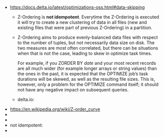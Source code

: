 - https://docs.delta.io/latest/optimizations-oss.html#data-skipping
	- Z-Ordering is **not idempotent**. Everytime the Z-Ordering is executed it will try to create a new clustering of data in all files (new and existing files that were part of previous Z-Ordering) in a partition.
	- Z-Ordering aims to produce evenly-balanced data files with respect to the number of tuples, but not necessarily data size on disk. The two measures are most often correlated, but there can be situations when that is not the case, leading to skew in optimize task times.
	  
	  For example, if you ZORDER BY *date* and your most recent records are all much wider (for example longer arrays or string values) than the ones in the past, it is expected that the OPTIMIZE job’s task durations will be skewed, as well as the resulting file sizes. This is, however, only a problem for the OPTIMIZE command itself; it should not have any negative impact on subsequent queries.
	- delta.io:
- https://en.wikipedia.org/wiki/Z-order_curve
-
-
- not idempotent:
-